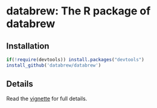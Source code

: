 
<!-- README.md is generated from README.Rmd. Please edit that file -->
databrew: The R package of databrew
===================================

Installation
------------

``` r
if(!require(devtools)) install.packages("devtools")
install_github('databrew/databrew')
```

Details
-------

Read the [vignette](https://htmlpreview.github.io/?https://github.com/databrew/databrew/blob/master/vignettes/vignette.html) for full details.
